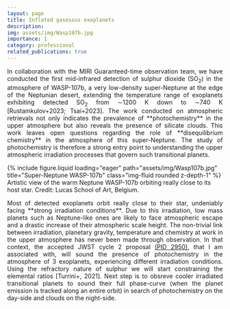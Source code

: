 ```yaml
---
layout: page
title: Inflated gasesous exoplanets
description:
img: assets/img/Wasp107b.jpg
importance: 1
category: professional
related_publications: true
---
```


<p style="text-align:justify;">
In collaboration with the MIRI Guaranteed-time observation team, we have conducted the first mid-infrared detection of sulphur dioxide (SO<sub>2</sub>) in the atmosphere of WASP-107b, a very low-density super-Neptune at the edge of the Neptunian desert, extending the temperature range of exoplanets exhibiting detected SO<sub>2</sub> from ∼1200 K down to ∼740 K [Rustamkulov+2023; Tsai+2023]. The work conducted on atmospheric retrievals not only indicates the prevalence of **photochemistry** in the upper atmosphere but also reveals the presence of silicate clouds. This work leaves open questions regarding the role of **disequilibrium chemistry** in the atmosphere of this super-Neptune. The study of photochemistry is therefore a strong entry point to understanding the upper atmospheric irradiation processes that govern such transitional planets. 
</p>

<div class="row">
    <div class="col-sm mt-3 mt-md-0">
        {% include figure.liquid loading="eager" path="assets/img/Wasp107b.jpg" title="Super-Neptune WASP-107b" class="img-fluid rounded z-depth-1" %}
    </div>
</div>
<div class="caption">
    Artistic view of the warm Neptune WASP-107b orbiting really close to its host star. Credit: Lucas School of Art, Belgium.
</div>

<p style="text-align:justify;">
Most of detected exoplanets orbit really close to their star, undeniably facing **strong irradiation conditions**. Due to this irradiation, low mass planets such as Neptune-like ones are likely to face atmospheric escape and a drastic increase of their atmospheric scale height. The non-trivial link between irradiation, planetary gravity, temperature and chemistry at work in the upper atmosphere has never been made through observation. In that context, the accepted JWST cycle 2 proposal  <a href="https://www.stsci.edu/jwst/science-execution/program-information?id=2950">(PID 2950)</a>, that I am associated with, will sound the presence of photochemistry in the atmosphere of 3 exoplanets, experiencing different irradiation conditions. Using the refractory nature of sulphur we will start constraining the elemental ratios [Turrini+, 2021]. Next step is to obsreve cooler irradiated transitional planets to sound their full phase-curve (when the planet emission is tracked along an entire orbit) in search of photochemistry on the day-side and clouds on the night-side. 
</p>



